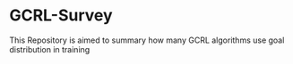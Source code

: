 # GCRL-Survey
This Repository is aimed to summary how many GCRL algorithms use goal distribution in training
